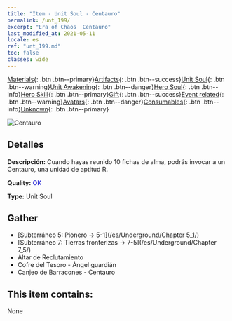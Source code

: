 ```yaml
---
title: "Item - Unit Soul - Centauro"
permalink: /unt_199/
excerpt: "Era of Chaos  Centauro"
last_modified_at: 2021-05-11
locale: es
ref: "unt_199.md"
toc: false
classes: wide
---
```

 [Materials](/ItemsES/){: .btn .btn--primary}[Artifacts](/ItemsES/Artifacts/){: .btn .btn--success}[Unit Soul](/ItemsES/UnitSoul/){: .btn .btn--warning}[Unit Awakening](/ItemsES/UnitAwakening/){: .btn .btn--danger}[Hero Soul](/ItemsES/HeroSoul/){: .btn .btn--info}[Hero Skill](/ItemsES/HeroSkill/){: .btn .btn--primary}[Gift](/ItemsES/Gift/){: .btn .btn--success}[Event related](/ItemsES/Events/){: .btn .btn--warning}[Avatars](/ItemsES/Avatars/){: .btn .btn--danger}[Consumables](/ItemsES/Consumables/){: .btn .btn--info}[Unknown](/ItemsES/Unknown/){: .btn .btn--primary}

 ![Centauro](/images/u/ti_banrenma.jpg)

## Detalles
 **Descripción:** Cuando hayas reunido 10 fichas de alma, podrás invocar a un Centauro, una unidad de aptitud R.

 **Quality:** <span style="color: #0000CD">OK</span>

 **Type:** Unit Soul

## Gather

*    [Subterráneo 5: Pionero -> 5-1](/es/Underground/Chapter 5_1/) 
*    [Subterráneo 7: Tierras fronterizas -> 7-5](/es/Underground/Chapter 7_5/) 
*    Altar de Reclutamiento 
*    Cofre del Tesoro - Ángel guardián 
*    Canjeo de Barracones - Centauro 

## This item contains:

  None

